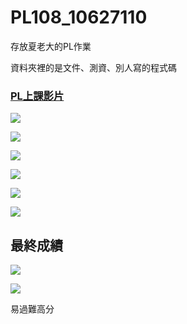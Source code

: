 # PL108_10627110

存放夏老大的PL作業

資料夾裡的是文件、測資、別人寫的程式碼

### <a href="https://www.youtube.com/playlist?list=PL4FbYbR7l9P7nnCbfR_3fopxqveKWrtJh">PL上課影片</a>

![](https://i.imgur.com/AwNEBsA.gif)

![](https://i.imgur.com/rqRnWqz.jpg)

![](https://i.imgur.com/8JEg2Ql.jpg)

![](https://i.imgur.com/u9JMm42.jpg)

![](https://i.imgur.com/LJIBLhq.png)

![](https://i.imgur.com/Bcc2Q8w.gif)


## 最終成績
![](https://i.imgur.com/oqcPLM2.jpg)

![](https://i.imgur.com/t4YxFWi.jpg)

易過難高分
